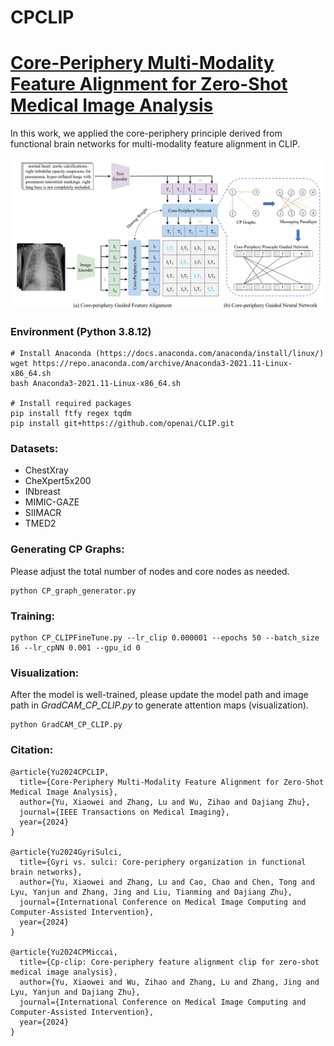 # CPCLIP

# [Core-Periphery Multi-Modality Feature Alignment for Zero-Shot Medical Image Analysis](https://ieeexplore.ieee.org/stamp/stamp.jsp?tp=&arnumber=10721320)

In this work, we applied the core-periphery principle derived from functional brain networks for multi-modality feature alignment in CLIP.

<p align="left"> 
<img width="800" src="https://github.com/Shawey94/TMI-CPCLIP/blob/main/CPCLIP.png">
</p>

### Environment (Python 3.8.12)
```
# Install Anaconda (https://docs.anaconda.com/anaconda/install/linux/)
wget https://repo.anaconda.com/archive/Anaconda3-2021.11-Linux-x86_64.sh
bash Anaconda3-2021.11-Linux-x86_64.sh

# Install required packages
pip install ftfy regex tqdm
pip install git+https://github.com/openai/CLIP.git
```


### Datasets:

- ChestXray
- CheXpert5x200
- INbreast
- MIMIC-GAZE
- SIIMACR
- TMED2

### Generating CP Graphs:
Please adjust the total number of nodes and core nodes as needed.
```
python CP_graph_generator.py
```

### Training:
```
python CP_CLIPFineTune.py --lr_clip 0.000001 --epochs 50 --batch_size 16 --lr_cpNN 0.001 --gpu_id 0
```

### Visualization:
After the model is well-trained, please update the model path and image path in _GradCAM_CP_CLIP.py_ to generate attention maps (visualization).
```
python GradCAM_CP_CLIP.py
```


### Citation:
```
@article{Yu2024CPCLIP,
  title={Core-Periphery Multi-Modality Feature Alignment for Zero-Shot Medical Image Analysis},
  author={Yu, Xiaowei and Zhang, Lu and Wu, Zihao and Dajiang Zhu},
  journal={IEEE Transactions on Medical Imaging},
  year={2024}
}

@article{Yu2024GyriSulci,
  title={Gyri vs. sulci: Core-periphery organization in functional brain networks},
  author={Yu, Xiaowei and Zhang, Lu and Cao, Chao and Chen, Tong and Lyu, Yanjun and Zhang, Jing and Liu, Tianming and Dajiang Zhu},
  journal={International Conference on Medical Image Computing and Computer-Assisted Intervention},
  year={2024}
}

@article{Yu2024CPMiccai,
  title={Cp-clip: Core-periphery feature alignment clip for zero-shot medical image analysis},
  author={Yu, Xiaowei and Wu, Zihao and Zhang, Lu and Zhang, Jing and Lyu, Yanjun and Dajiang Zhu},
  journal={International Conference on Medical Image Computing and Computer-Assisted Intervention},
  year={2024}
}
```
